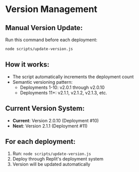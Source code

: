# Version Management

## Manual Version Update:

Run this command before each deployment:
```bash
node scripts/update-version.js
```

## How it works:
- The script automatically increments the deployment count
- Semantic versioning pattern:
  - Deployments 1-10: v2.0.1 through v2.0.10
  - Deployments 11+: v2.1.1, v2.1.2, v2.1.3, etc.

## Current Version System:
- **Current**: Version 2.0.10 (Deployment #10)
- **Next**: Version 2.1.1 (Deployment #11)

## For each deployment:
1. Run: `node scripts/update-version.js`
2. Deploy through Replit's deployment system
3. Version will be updated automatically